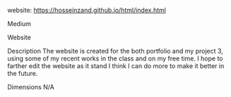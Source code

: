 website: https://hosseinzand.github.io/html/index.html


Medium

Website

Description
The website is created for the both portfolio and my project 3, using some of my recent works in the class and on my free time.
I hope to farther edit the website as it stand I think I can do more to make it better in the future.

Dimensions
N/A
